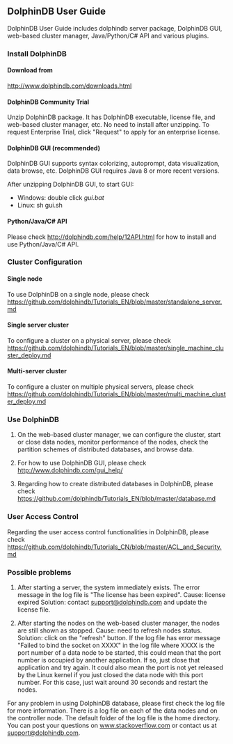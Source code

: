 ## DolphinDB User Guide

DolphinDB User Guide includes dolphindb server package, DolphinDB GUI, web-based cluster manager, Java/Python/C# API and various plugins.

### Install DolphinDB

#### Download from
http://www.dolphindb.com/downloads.html

#### DolphinDB Community Trial

Unzip DolphinDB package. It has DolphinDB executable, license file, and web-based cluster manager, etc. No need to install after unzipping. To request Enterprise Trial, click "Request" to apply for an enterprise license. 

#### DolphinDB GUI (recommended)

DolphinDB GUI supports syntax colorizing, autoprompt, data visualization, data browse, etc. DolphinDB GUI requires Java 8 or more recent versions.

After unzipping DolphinDB GUI, to start GUI:
* Windows: double click *gui.bat*
* Linux: sh gui.sh

#### Python/Java/C# API
Please check http://dolphindb.com/help/12API.html for how to install and use Python/Java/C# API. 

### Cluster Configuration

#### Single node
To use DolphinDB on a single node, please check
https://github.com/dolphindb/Tutorials_EN/blob/master/standalone_server.md 

#### Single server cluster
To configure a cluster on a physical server, please check
https://github.com/dolphindb/Tutorials_EN/blob/master/single_machine_cluster_deploy.md

#### Multi-server cluster
To configure a cluster on multiple physical servers, please check
https://github.com/dolphindb/Tutorials_EN/blob/master/multi_machine_cluster_deploy.md

### Use DolphinDB

1. On the web-based cluster manager, we can configure the cluster, start or close data nodes, monitor performance of the nodes, check the partition schemes of distributed databases, and browse data. 

2. For how to use DolphinDB GUI, please check 
http://www.dolphindb.com/gui_help/

3. Regarding how to create distributed databases in DolphinDB, please check
https://github.com/dolphindb/Tutorials_EN/blob/master/database.md

### User Access Control
Regarding the user access control functionalities in DolphinDB, please check
https://github.com/dolphindb/Tutorials_CN/blob/master/ACL_and_Security.md

### Possible problems
1. After starting a server, the system immediately exists. The error message in the log file is "The license has been expired". 
Cause: license expired
Solution: contact support@dolphindb.com and update the license file. 

2. After starting the nodes on the web-based cluster manager, the nodes are still shown as stopped. 
Cause: need to refresh nodes status. 
Solution: click on the "refresh" button. If the log file has error message  "Failed to bind the socket on XXXX" in the log file where XXXX is the port number of a data node to be started, this could mean that the port number is occupied by another application. If so, just close that application and try again. It could also mean the port is not yet released by the Linux kernel if you just closed the data node with this port number. For this case, just wait around 30 seconds and restart the nodes.

For any problem in using DolphinDB database, please first check the log file for more information. There is a log file on each of the data nodes and on the controller node. The default folder of the log file is the home directory. You can post your questions on www.stackoverflow.com or contact us at support@dolphindb.com. 

